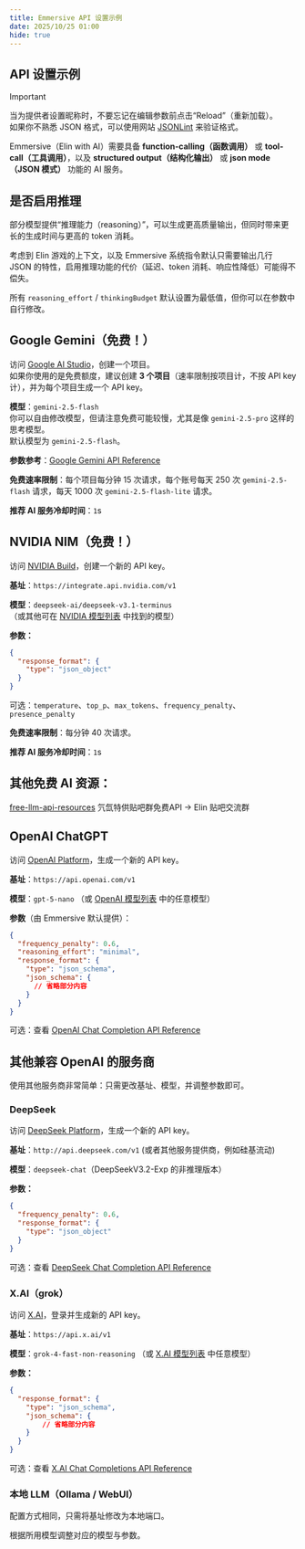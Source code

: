 ```yaml
---
title: Emmersive API 设置示例
date: 2025/10/25 01:00
hide: true
---
```


## API 设置示例

> [!Important]
> 当为提供者设置昵称时，不要忘记在编辑参数前点击“Reload”（重新加载）。  
> 如果你不熟悉 JSON 格式，可以使用网站 [JSONLint](https://jsonlint.com/) 来验证格式。

Emmersive（Elin with AI）需要具备 **function-calling（函数调用）** 或 **tool-call（工具调用）**，以及 **structured output（结构化输出）** 或 **json mode（JSON 模式）** 功能的 AI 服务。

## 是否启用推理

部分模型提供“推理能力（reasoning）”，可以生成更高质量输出，但同时带来更长的生成时间与更高的 token 消耗。

考虑到 Elin 游戏的上下文，以及 Emmersive 系统指令默认只需要输出几行 JSON 的特性，启用推理功能的代价（延迟、token 消耗、响应性降低）可能得不偿失。

所有 `reasoning_effort` / `thinkingBudget` 默认设置为最低值，但你可以在参数中自行修改。

## Google Gemini（免费！）

访问 [Google AI Studio](https://aistudio.google.com/projects)，创建一个项目。  
如果你使用的是免费额度，建议创建 **3 个项目**（速率限制按项目计，不按 API key 计），并为每个项目生成一个 API key。

**模型**：`gemini-2.5-flash`  
你可以自由修改模型，但请注意免费可能较慢，尤其是像 `gemini-2.5-pro` 这样的思考模型。  
默认模型为 `gemini-2.5-flash`。

**参数参考**：[Google Gemini API Reference](https://ai.google.dev/api/generate-content#request-body)

**免费速率限制**：每个项目每分钟 15 次请求，每个账号每天 250 次 `gemini-2.5-flash` 请求，每天 1000 次 `gemini-2.5-flash-lite` 请求。

**推荐 AI 服务冷却时间**：`1`s

## NVIDIA NIM（免费！）

访问 [NVIDIA Build](https://build.nvidia.com/settings/api-keys)，创建一个新的 API key。

**基址**：`https://integrate.api.nvidia.com/v1`

**模型**：`deepseek-ai/deepseek-v3.1-terminus`  
（或其他可在 [NVIDIA 模型列表](https://docs.api.nvidia.com/nim/reference/deepseek-ai-deepseek-v3_1-terminus) 中找到的模型）

**参数：**
```json
{
  "response_format": {
    "type": "json_object"
  }
}
```

可选：`temperature`、`top_p`、`max_tokens`、`frequency_penalty`、`presence_penalty`

**免费速率限制**：每分钟 40 次请求。

**推荐 AI 服务冷却时间**：`1`s

## 其他免费 AI 资源：

[free-llm-api-resources](https://github.com/cheahjs/free-llm-api-resources)
氕氙特供贴吧群免费API -> Elin 贴吧交流群

## OpenAI ChatGPT

访问 [OpenAI Platform](https://platform.openai.com/api-keys)，生成一个新的 API key。

**基址**：`https://api.openai.com/v1`

**模型**：`gpt-5-nano`
（或 [OpenAI 模型列表](https://platform.openai.com/docs/pricing) 中的任意模型）

**参数**（由 Emmersive 默认提供）：
```json
{
  "frequency_penalty": 0.6,
  "reasoning_effort": "minimal",
  "response_format": {
    "type": "json_schema",
    "json_schema": {
      // 省略部分内容
    }
  }
}
```

可选：查看 [OpenAI Chat Completion API Reference](https://platform.openai.com/docs/api-reference/chat/create)

## 其他兼容 OpenAI 的服务商

使用其他服务商非常简单：只需更改基址、模型，并调整参数即可。

### DeepSeek

访问 [DeepSeek Platform](https://platform.deepseek.com/api_keys)，生成一个新的 API key。

**基址**：`http://api.deepseek.com/v1` (或者其他服务提供商，例如硅基流动)

**模型**：`deepseek-chat`（DeepSeekV3.2-Exp 的非推理版本）

**参数：**
```json
{
  "frequency_penalty": 0.6,
  "response_format": {
    "type": "json_object"
  }
}
```

可选：查看 [DeepSeek Chat Completion API Reference](https://api-docs.deepseek.com/api/create-chat-completion)

### X.AI（grok）

访问 [X.AI](https://docs.x.ai/docs/models)，登录并生成新的 API key。

**基址**：`https://api.x.ai/v1`

**模型**：`grok-4-fast-non-reasoning`
（或 [X.AI 模型列表](https://docs.x.ai/docs/models) 中任意模型）

**参数：**

```json
{
  "response_format": {
    "type": "json_schema",
    "json_schema": {
        // 省略部分内容
    }
  }
}
```

可选：查看 [X.AI Chat Completions API Reference](https://docs.x.ai/docs/api-reference#chat-completions)

### 本地 LLM（Ollama / WebUI）

配置方式相同，只需将基址修改为本地端口。

根据所用模型调整对应的模型与参数。
